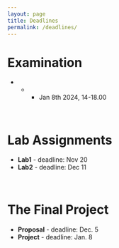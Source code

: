 ```yaml
---
layout: page
title: Deadlines
permalink: /deadlines/
---
```


# Examination
* * - Jan 8th 2024, 14-18.00
<br>

# Lab Assignments
* **Lab1** - deadline: Nov 20 
* **Lab2** - deadline: Dec 11
<br>

# The Final Project
* **Proposal** - deadline: Dec. 5
* **Project** - deadline: Jan. 8
